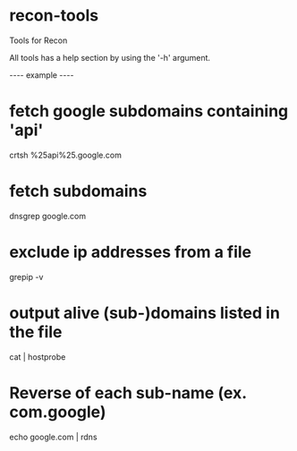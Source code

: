 # recon-tools
Tools for Recon

All tools has a help section by using the '-h' argument.

---- example ----
# fetch google subdomains containing 'api'
crtsh %25api%25.google.com

# fetch subdomains
dnsgrep google.com

# exclude ip addresses from a file
grepip <file> -v

# output alive (sub-)domains listed in the file
cat <file> | hostprobe

# Reverse of each sub-name (ex. com.google)
echo google.com | rdns
